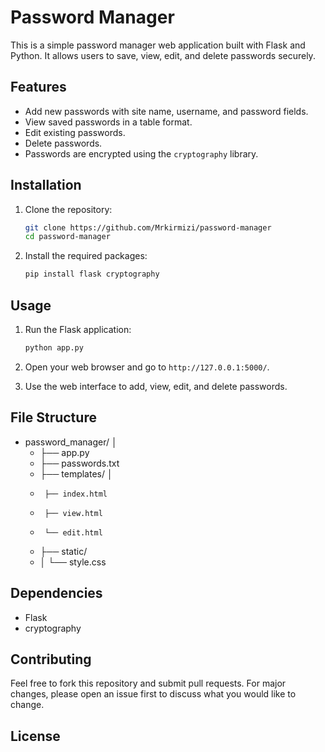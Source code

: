 # Password Manager

This is a simple password manager web application built with Flask and Python. It allows users to save, view, edit, and delete passwords securely.

## Features

- Add new passwords with site name, username, and password fields.
- View saved passwords in a table format.
- Edit existing passwords.
- Delete passwords.
- Passwords are encrypted using the `cryptography` library.

## Installation

1. Clone the repository:
    ```bash
    git clone https://github.com/Mrkirmizi/password-manager
    cd password-manager
    ```


2. Install the required packages:
    ```bash
    pip install flask cryptography
    ```

## Usage

1. Run the Flask application:
    ```bash
    python app.py
    ```

2. Open your web browser and go to `http://127.0.0.1:5000/`.

3. Use the web interface to add, view, edit, and delete passwords.

## File Structure

-   password_manager/ │ 
    -   ├── app.py 
    -   ├── passwords.txt 
    -   ├── templates/ │ 
    -      ├── index.html  
    -      ├── view.html  
    -      └── edit.html 
    -   ├── static/ 
    -   │ └── style.css


## Dependencies

- Flask
- cryptography

## Contributing

Feel free to fork this repository and submit pull requests. For major changes, please open an issue first to discuss what you would like to change.

## License

